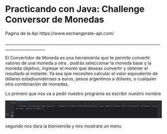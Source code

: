 <h1>Practicando con Java: Challenge Conversor de Monedas</h1>
<p>Pagina de la Api https://www.exchangerate-api.com/ </p>
__________________________________________________________________________________________________

El Convertidor de Moneda es una herramienta que te permite convertir valores de una moneda a otra .
podrás seleccionar la moneda base y la moneda objetivo, ingresar el monto que deseas convertir y obtener el resultado al instante. 
Ya sea que necesites calcular el valor equivalente de dólares estadounidenses a euros, pesos argentinos a dólares, o cualquier otra combinación de monedas,

Lo primero que nos va a pedir nuestro programa es escribir nuestro nombre

![Inicio Moneda](https://github.com/mayhrina30/Conversor-de-moneda--Alura./blob/master/iniciomoneda.png)

segundo nos dara la bienvenida y nos mostrara un menu 

